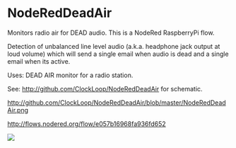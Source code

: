 # NodeRedDeadAir
Monitors radio air for DEAD audio.  This is a NodeRed RaspberryPi flow.

Detection of unbalanced line level audio (a.k.a. headphone jack output at loud volume) which will send a single email when audio is dead and a single email when its active.

Uses: DEAD AIR monitor for a radio station.

See: http://github.com/ClockLoop/NodeRedDeadAir for schematic.

http://github.com/ClockLoop/NodeRedDeadAir/blob/master/NodeRedDeadAir.png

http://flows.nodered.org/flow/e057b16968fa936fd652

<img src="http://github.com/ClockLoop/NodeRedDeadAir/blob/master/NodeRedDeadAir.png">
